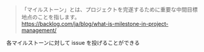 > 「マイルストーン」とは、プロジェクトを完遂するために重要な中間目標地点のことを指します。  
> https://backlog.com/ja/blog/what-is-milestone-in-project-management/

各マイルストーンに対して issue を投げることができる

